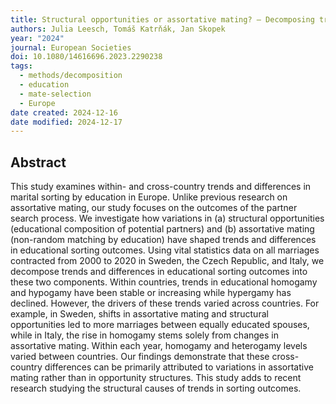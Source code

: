 ```yaml
---
title: Structural opportunities or assortative mating? – Decomposing trends and country differences in educational sorting outcomes in marriages
authors: Julia Leesch, Tomáš Katrňák, Jan Skopek
year: "2024"
journal: European Societies
doi: 10.1080/14616696.2023.2290238
tags:
  - methods/decomposition
  - education
  - mate-selection
  - Europe
date created: 2024-12-16
date modified: 2024-12-17
---
```


## Abstract

This study examines within- and cross-country trends and differences in marital sorting by education in Europe. Unlike previous research on assortative mating, our study focuses on the outcomes of the partner search process. We investigate how variations in (a) structural opportunities (educational composition of potential partners) and (b) assortative mating (non-random matching by education) have shaped trends and differences in educational sorting outcomes. Using vital statistics data on all marriages contracted from 2000 to 2020 in Sweden, the Czech Republic, and Italy, we decompose trends and differences in educational sorting outcomes into these two components. Within countries, trends in educational homogamy and hypogamy have been stable or increasing while hypergamy has declined. However, the drivers of these trends varied across countries. For example, in Sweden, shifts in assortative mating and structural opportunities led to more marriages between equally educated spouses, while in Italy, the rise in homogamy stems solely from changes in assortative mating. Within each year, homogamy and heterogamy levels varied between countries. Our findings demonstrate that these cross-country differences can be primarily attributed to variations in assortative mating rather than in opportunity structures. This study adds to recent research studying the structural causes of trends in sorting outcomes.
